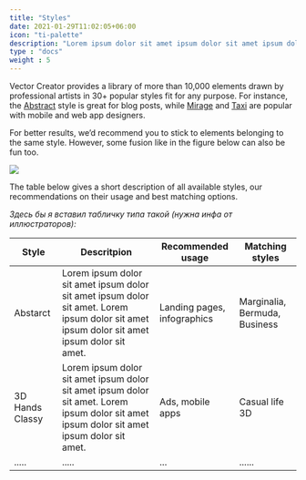 ```yaml
---
title: "Styles"
date: 2021-01-29T11:02:05+06:00
icon: "ti-palette"
description: "Lorem ipsum dolor sit amet ipsum dolor sit amet ipsum dolor sit amet"
type : "docs"
weight : 5
---
```



Vector Creator provides a library of more than 10,000 elements drawn by professional artists in 30+ popular styles fit for any purpose.  For instance, the <a href="https://icons8.com/illustrations/style--abstract" target="_blank">Abstract</a> style is great for blog posts, while <a href="https://icons8.com/illustrations/style--mirage-1" target="_blank">Mirage</a> and <a href="https://icons8.com/illustrations/style--taxi" target="_blank">Taxi</a> are popular with mobile and web app designers.

For better results, we’d recommend you to stick to elements belonging to the same style. However, some fusion like in the figure below can also be fun too.

![](/images/fusion.png)

The table below gives a short description of all available styles, our recommendations on their usage and best matching options. 

*Здесь бы я вставил табличку типа такой (нужна инфа от иллюстраторов):*


| Style        | Descritpion           |Recommended usage| Matching styles  |
| ------------- |-------------| -----| -----|
| Abstarct     | Lorem ipsum dolor sit amet ipsum dolor sit amet ipsum dolor sit amet. Lorem ipsum dolor sit amet ipsum dolor sit amet ipsum dolor sit amet.| Landing pages, infographics |Marginalia, Bermuda, Business |
| 3D Hands Classy      | Lorem ipsum dolor sit amet ipsum dolor sit amet ipsum dolor sit amet. Lorem ipsum dolor sit amet ipsum dolor sit amet ipsum dolor sit amet.| Ads, mobile apps     |   Casual life 3D |
| ..... | .....   | ...   |   ...... |



